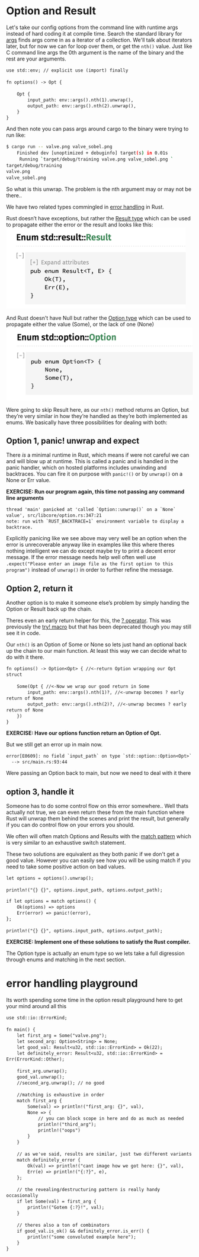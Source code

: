 # Option and Result


Let's take our config options from the command line with runtime args instead of hard coding it at compile time. Search the standard library for [args](https://doc.rust-lang.org/std/env/fn.args.html) finds args come in as a iterator of a collection. We'll talk about iterators later, but for now we can for loop over them, or get the `nth()` value. Just like C command line args the 0th argument is the name of the binary and the rest are your arguments. 
```rust,ignore,no_run
use std::env; // explicit use (import) finally

fn options() -> Opt {

    Opt {
        input_path: env::args().nth(1).unwrap(),
        output_path: env::args().nth(2).unwrap(),
    }
}
``` 

And then note you can pass args around cargo to the binary were trying to run like:
```bash
$ cargo run -- valve.png valve_sobel.png
    Finished dev [unoptimized + debuginfo] target(s) in 0.01s
     Running `target/debug/training valve.png valve_sobel.png `
target/debug/training
valve.png
valve_sobel.png
```

So what is this unwrap. The problem is the nth argument may or may not be there.. 


We have two related types commingled in [error handling](https://doc.rust-lang.org/book/ch09-00-error-handling.html) in Rust. 


Rust doesn’t have exceptions, but rather the [Result type](https://doc.rust-lang.org/std/result/index.html) which can be used to propagate either the error or the result and looks like this:
![Result Type](./images/result.png)


And Rust doesn't have Null but rather the [Option type](https://doc.rust-lang.org/std/option/enum.Option.html) which can be used to propagate either the value (Some), or the lack of one (None)
![Option Type](./images/option.png)


Were going to skip Result here, as our `nth()` method returns an Option, but they’re very similar in how they’re handled as they’re both implemented as enums. We basically have three possibilities for dealing with both:


## Option 1, panic! unwrap and expect

There *is* a minimal runtime in Rust, which means if were not careful we can and will blow up at runtime. This is called a panic and is handled in the panic handler, which on hosted platforms includes unwinding and backtraces. You can fire it on purpose with `panic!()` or by `unwrap()` on a None or Err value. 

**EXERCISE: Run our program again, this time not passing any command line arguments**
```text
thread 'main' panicked at 'called `Option::unwrap()` on a `None` value', src/libcore/option.rs:347:21
note: run with `RUST_BACKTRACE=1` environment variable to display a backtrace.
```
Explicitly panicing like we see above may very well be an option when the error is unrecoverable anyway like in examples like this where theres nothing intelligent we can do except maybe try to print a decent error message. If the error message needs help well often well use `.expect("Please enter an image file as the first option to this program")` instead of `unwrap()` in order to further refine the message.


## Option 2, return it

Another option is to make it someone else’s problem by simply handing the Option or Result back up the chain. 

Theres even an early return helper for this, the [? operator](https://doc.rust-lang.org/book/ch09-02-recoverable-errors-with-result.html#a-shortcut-for-propagating-errors-the--operator). This was previously the [try! macro](https://doc.rust-lang.org/std/macro.try.html) but that has been deprecated though you may still see it in code.

Our `nth()` is an Option of Some or None so lets just hand an optional back up the chain to our main function. At least this way we can decide what to do with it there.
```rust,ignore,no_run
fn options() -> Option<Opt> { //<-return Option wrapping our Opt struct

    Some(Opt { //<-Now we wrap our good return in Some
        input_path: env::args().nth(1)?, //<-unwrap becomes ? early return of None
        output_path: env::args().nth(2)?, //<-unwrap becomes ? early return of None
    })
}
```
**EXERCISE: Have our options function return an Option of Opt.**

But we still get an error up in main now.
```text
error[E0609]: no field `input_path` on type `std::option::Option<Opt>`
  --> src/main.rs:93:44
```

Were passing an Option back to main, but now we need to deal with it there

## option 3, handle it
Someone has to do some control flow on this error somewhere.. Well thats actually not true, we can even return these from the main function where Rust will unwrap them behind the scenes and print the result, but generally if you can do control flow on your errors you should. 

We often will often match Options and Results with the [match pattern](https://doc.rust-lang.org/rust-by-example/flow_control/match.html) which is very similar to an exhaustive switch statement.

These two solutions are equivalent as they both panic if we don't get a good value. However you can easily see how you will be using match if you need to take some positive action on bad values.
```rust,ignore,no_run
let options = options().unwrap();

println!("{} {}", options.input_path, options.output_path);
```

```rust,ignore,no_run
if let options = match options() {
    Ok(options) => options
    Err(error) => panic!(error),
};

println!("{} {}", options.input_path, options.output_path);
```

**EXERCISE: Implement one of these solutions to satisfy the Rust compiler.**

The Option type is actually an enum type so we lets take a full digression through enums and matching in the next section.

# error handling playground

Its worth spending some time in the option result playground here to get your mind around all this

```rust,editable
use std::io::ErrorKind;

fn main() {
    let first_arg = Some("valve.png");
    let second_arg: Option<String> = None;
    let good_val: Result<u32, std::io::ErrorKind> = Ok(22);
    let definitely_error: Result<u32, std::io::ErrorKind> = Err(ErrorKind::Other);

    first_arg.unwrap();
    good_val.unwrap();
    //second_arg.unwrap(); // no good

    //matching is exhaustive in order
    match first_arg {
        Some(val) => println!("first_arg: {}", val),
        None => {
            // you can block scope in here and do as much as needed
            println!("third_arg");
            println!("oops")
        }
    }

    // as we've said, results are similar, just two different variants
    match definitely_error {
        Ok(val) => println!("cant image how we got here: {}", val),
        Err(e) => println!("{:?}", e),
    };

    // the revealing/destructuring pattern is really handy occasionally
    if let Some(val) = first_arg {
        println!("Gotem {:?}!", val);
    }

    // theres also a ton of combinators
    if good_val.is_ok() && definitely_error.is_err() {
        println!("some convoluted example here");
    }
}
```